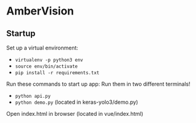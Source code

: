# AmberVision

## Startup

Set up a virtual environment:

- `virtualenv -p python3 env`
- `source env/bin/activate`
- `pip install -r requirements.txt`

Run these commands to start up app:
Run them in two different terminals!

- `python api.py`
- `python demo.py` (located in keras-yolo3/demo.py)

Open index.html in browser (located in vue/index.html)
